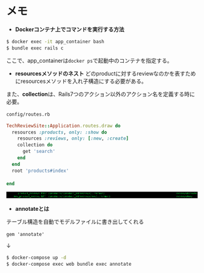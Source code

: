 # メモ
- **Dockerコンテナ上でコマンドを実行する方法**
```bash
$ docker exec -it app_container bash
$ bundle exec rails c
```
ここで、app_containerは`docker ps`で起動中のコンテナを指定する。

- **resourcesメソッドのネスト**
どのproductに対するreviewなのかを表すためにresourcesメソッドを入れ子構造にする必要がある。

また、**collection**は、Rails7つのアクション以外のアクション名を定義する時に必要。

`config/routes.rb`

```ruby
TechReviewSite::Application.routes.draw do
  resources :products, only: :show do
    resources :reviews, only: [:new, :create]
    collection do
      get 'search'
    end
  end
  root 'products#index'

end
```
![](./screenshot/2.png)

- **annotateとは**

テーブル構造を自動でモデルファイルに書き出してくれる

`gem 'annotate'`

↓
```bash
$ docker-compose up -d
$ docker-compose exec web bundle exec annotate
```